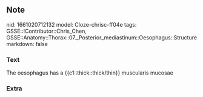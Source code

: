 ## Note
nid: 1661020712132
model: Cloze-chrisc-ff04e
tags: GSSE::!Contributor::Chris_Chen, GSSE::Anatomy::Thorax::07._Posterior_mediastinum::Oesophagus::Structure
markdown: false

### Text
The oesophagus has a {{c1::thick::thick/thin}} muscularis mucosae

### Extra


